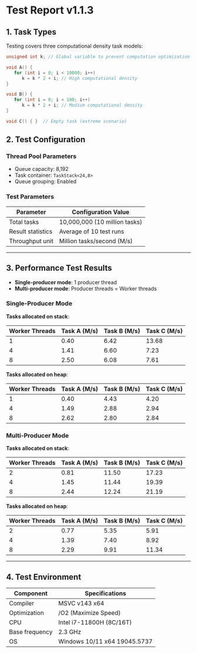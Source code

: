 # Test Report v1.1.3  

## 1. Task Types  
Testing covers three computational density task models:  

```cpp
unsigned int k; // Global variable to prevent computation optimization  

void A() {  
   for (int i = 0; i < 10000; i++)  
      k = k * 2 + i; // High computational density  
}  

void B() {  
   for (int i = 0; i < 100; i++)  
      k = k * 2 + i; // Medium computational density  
}  

void C() { }  // Empty task (extreme scenario)  
```  

## 2. Test Configuration  

### Thread Pool Parameters  
  - Queue capacity: 8,192  
  - Task container: `TaskStack<24,8>`  
  - Queue grouping: Enabled  

### Test Parameters  
| Parameter          | Configuration Value         |  
|--------------------|-----------------------------|  
| Total tasks        | 10,000,000 (10 million tasks)|  
| Result statistics  | Average of 10 test runs     |  
| Throughput unit    | Million tasks/second (M/s) |  

---  

## 3. Performance Test Results  

- **Single-producer mode**: 1 producer thread  
- **Multi-producer mode**: Producer threads = Worker threads  

### Single-Producer Mode  

**Tasks allocated on stack**:  

| Worker Threads | Task A (M/s) | Task B (M/s) | Task C (M/s) |  
|----------------|--------------|--------------|--------------|  
| 1              | 0.40         | 6.42         | 13.68        |  
| 4              | 1.41         | 6.60         | 7.23         |  
| 8              | 2.50         | 6.08         | 7.61         |  

**Tasks allocated on heap**:  

| Worker Threads | Task A (M/s) | Task B (M/s) | Task C (M/s) |  
|----------------|--------------|--------------|--------------|  
| 1              | 0.40         | 4.43         | 4.20         |  
| 4              | 1.49         | 2.88         | 2.94         |  
| 8              | 2.62         | 2.80         | 2.84         |  

### Multi-Producer Mode  

**Tasks allocated on stack**:  

| Worker Threads | Task A (M/s) | Task B (M/s) | Task C (M/s) |  
|----------------|--------------|--------------|--------------|  
| 2              | 0.81         | 11.50        | 17.23        |  
| 4              | 1.45         | 11.44        | 19.39        |  
| 8              | 2.44         | 12.24        | 21.19        |  

**Tasks allocated on heap**:  

| Worker Threads | Task A (M/s) | Task B (M/s) | Task C (M/s) |  
|----------------|--------------|--------------|--------------|  
| 2              | 0.77         | 5.35         | 5.91         |  
| 4              | 1.39         | 7.40         | 8.92         |  
| 8              | 2.29         | 9.91         | 11.34        |  

---  

## 4. Test Environment  
| Component      | Specifications               |  
|----------------|------------------------------|  
| Compiler       | MSVC v143 x64                |  
| Optimization   | /O2 (Maximize Speed)         |  
| CPU            | Intel i7-11800H (8C/16T)     |  
| Base frequency | 2.3 GHz                      |  
| OS             | Windows 10/11 x64 19045.5737 |  